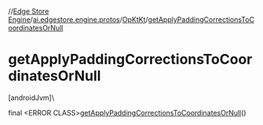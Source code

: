 //[Edge Store Engine](../../../index.md)/[ai.edgestore.engine.protos](../index.md)/[OpKtKt](index.md)/[getApplyPaddingCorrectionsToCoordinatesOrNull](get-apply-padding-corrections-to-coordinates-or-null.md)

# getApplyPaddingCorrectionsToCoordinatesOrNull

[androidJvm]\

final &lt;ERROR CLASS&gt;[getApplyPaddingCorrectionsToCoordinatesOrNull](get-apply-padding-corrections-to-coordinates-or-null.md)()
